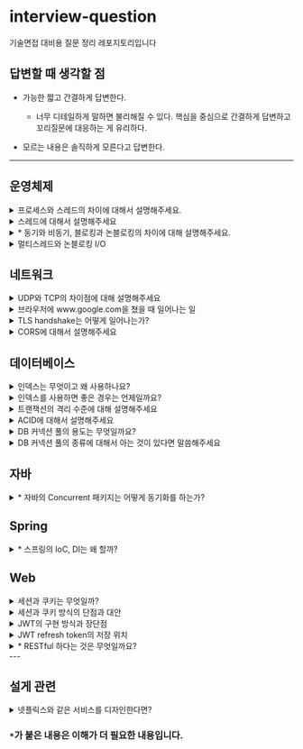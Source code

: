 # interview-question
기술면접 대비용 질문 정리 레포지토리입니다 

## 답변할 때 생각할 점
- 가능한 짧고 간결하게 답변한다.
  - 너무 디테일하게 말하면 불리해질 수 있다. 핵심을 중심으로 간결하게 답변하고 꼬리질문에 대응하는 게 유리하다.

- 모르는 내용은 솔직하게 모른다고 답변한다.

---

## 운영체제
<details>
<summary>프로세스와 스레드의 차이에 대해서 설명해주세요.</summary>
<div markdown="1">       


프로세스는 메모리에 올라가서 실행되고 있는 프로그램입니다. 모든 프로세스는 code/data/heap/stack으로 이루어진 독자적인 주소공간을 가지고 있습니다.
반면 스레드는 프로세스 내에서 가지는 실행의 흐름입니다. 하나의 프로세스에서 여러 스레드를 통해 동시에 여러 작업을 처리할 수 있습니다.
스레드들은 프로세스의 스택을 제외한 주소 공간을 공유할 수 있습니다.
그렇기 때문에 공유 영역의 자원을 사용할 때는 동기화 문제를 염두에 두어야 합니다.

</div>
</details>

<details>
<summary>스레드에 대해서 설명해주세요</summary>
<div markdown="1">


스레드는 프로세스 내에서 실행되는 흐름의 단위입니다. 프로세스의 주소 영역 중 code, data, heap을 공유합니다.
독자적인 실행을 위해 PC와 stack 등의 영역은 독자적으로 가집니다. 이런 특성 때문에 스레드 간 context switch는 프로세스의 경우보다 가볍습니다.
그렇지만 한 프로세스 내에서 메모리 영역을 공유하고 있으니, heap 영역의 객체를 사용할 때 동기화 문제가 발생할 수 있습니다.
때문에 싱글 스레드에서는 고려하지 않던 동기화 문제 해결을 위해 lock, semaphore, monitor 등의 방법을 고민해야합니다.

그리고 무조건 스레드를 만드는 것이 유리하냐? 라고 생각할 수 있습니다.
하지만 스레드를 만드는 것 또한 비용이 많이 드는 작업이므로 스레드를 무조건 많이 만든다고 해서 좋지 않습니다.
이론 상 코어의 개수만큼만 스레드가 동시에 작업이 가능하므로 코어의 개수에 맞게 스레드를 설계하는 것이 좋습니다.
이와 관련하여 하이퍼쓰레딩 기술은 한 코어당 두 개의 스레드를 작업할 수 있도록 하여 멀티태스킹 능력을 향상시켰습니다.

</div>
</details>

<details>
<summary>* 동기와 비동기, 블로킹과 논블로킹의 차이에 대해 설명해주세요.</summary>
<div markdown="1">


먼저 동기와 비동기에 대해 설명해보겠습니다. 동기는 Synchronous이므로 시간을 맞춘다는 의미입니다.
메서드를 리턴하는 시간에 결과를 전달받는 시간과 일치하면 동기, 일치하지 않으면 비동기입니다.
리턴하는 시점과 결과를 전달받는 시점이 다르다는 것은 무엇일까요?

이 때 등장하는 개념이 Future입니다. 비동기적으로 실행한 함수의 결과는 일반적인 타입으로 받아올 수 없습니다.
Java에서는 Future라는 형태로 비동기적으로 실행한 함수의 결과를 받아올 수 있습니다.
리턴하는 시점이 아닌, 그 결과를 필요해서 꺼낼 때 전달받으므로 비동기적으로 실행한다고 볼 수 있습니다.

이 때 비동기 작업의 결과가 출력될 때 직접 꺼내는 것이 아닌 콜백을 통해 어떤 작업을 실행하도록 할 수도 있습니다.
자바의 `ListenableFuture` 라는 인터페이스를 활용하여 콜백을 등록하거나, `CompletableFuture`의 `then~()`를 사용할 수도 있습니다.

블로킹과 논블로킹은 함수 호출 후 제어권을 돌려받는 지 아닌지에 대한 영역입니다.
https://www.youtube.com/watch?v=HKlUvCv9hvA

위 링크에 따르면, 내가 직접 제어할 수 없는 대상을 상대하는 방법입니다. I/O를 한다든지, 멀티 스레드 동기화에 해당합니다.
쉽게 말하면 어떤 작업을 시킨 다음 작업이 모두 끝날 때까지 기다렸다가 실행하는 방식입니다.
논블로킹 방식은 어떤 작업을 시킨 다음 곧장 빠져나와서 자신의 작업을 진행합니다.

즉, 다른 주체가 작업할 때 자신의 제어권이 있는지 없는지를 기준으로 나뉩니다.

한 마디로 요약하면 동기/비동기는 결과의 반환 시점, 블록/논블록은 제어권에 대한 기준입니다.

</div>
</details>

<details>
<summary>멀티스레드와 논블로킹 I/O</summary>
<div markdown="1">

한 프로세스에 스레드가 3개 존재한다고 합시다. T1은 파일을 읽어오는 역할을 담당합니다.
T1의 작업 소요 시간은 읽어오는 파일의 크기와 직결됩니다. 크기가 크다면, 이 파일을 일부 단위로 쪼개서 읽어와야할 수도 있습니다.
T2는 읽어온 파일이 영상이라면, 영상 처리를 하는 작업을 합니다.
보통은 영상을 읽는 것보다 처리를 하는 것이 오래 걸립니다.
그러므로 영상 처리와 영상 읽기 작업을 별도의 스레드에서 처리하는 것이 좋습니다.
그 다음 처리한 영상을 전송하는 작업을 한다고 합니다.
T3는 소켓을 열어서 통신하는 역할을 담당합니다.

이 경우에 T1 -> T2 -> T3의 작업은 순차적으로 이루어져야 합니다. 이 때 등장하는 개념이 동기화입니다.
이 작업이 모두 순서에 맞게 동기화가 되어야 정상적인 작업의 흐름대로 진행되기 때문입니다.

동기화를 위해서 먼저 `Queue`를 사용합니다.
T1은 파일을 읽어서 `Queue 1`에 등록합니다. T2는 루프를 돌면서 `Queue 1`을 감시합니다.
`Queue 1`에 처리할 데이터가 생기면, T2는 영상을 처리해서 `Queue 2`에 등록합니다.
이 때, T2처럼 `Queue 2`를 보고 있던 T3는 그제서야 소켓을 열어 해당 file을 전송합니다.

이 때 주의할 점은 T1, T2 간에, T2, T3 간에 동시에 `Queue`를 접근할 수 있습니다.
그렇기 때문에 항상 `Queue`에서 뭔가를 꺼내거나 삽입할 때에는 lock을 거는 형태로 관리하게 됩니다.

</div>
</details>

## 네트워크
<details>
<summary>UDP와 TCP의 차이점에 대해 설명해주세요</summary>
<div markdown="1">       

UDP는 비연결형 프로토콜로, 신뢰성 있는 통신을 지원하지 않습니다. 송신 측에서는 단지 데이터를 전송할 뿐 수신자가 잘 받았는지 확인하지 않습니다.
(듣고있든 말든 갑자기 전화가 걸려와서 말하고 끊는다)
그렇기 때문에 성능에 큰 이점이 있습니다. 연결이 이루어지지 않기 때문에 1:1, 1:N, N:M 등으로 통신할 수 있습니다. 
지원하는 기능이 없으므로 TCP에 비해 Header 크기가 작고, checksum 필드를 통해 오류 체크정도는 할 수 있습니다.

반면 TCP는 연결지향 프로토콜로 송신측과 수신측이 미리 연결된 상태에서 신뢰성 있는 통신을 하게 됩니다.
(전화를 받으면, 안부를 묻고(3-way handshaking) 용건이 끝나면 인사를 하고(4-way handshaking) 대화를 종료한다.)
TCP는 흐름 제어, 혼잡 제어, 순서 보장 등의 기능을 지원하여 송신 측의 데이터가 잘 전달될 수 있도록 보장해줍니다. 
서버와 클라이언트는 1:1로 연결되는 전 이중 방식이며, 점대점 방식입니다.

</div>
</details>

<details>
<summary>브라우저에 www.google.com을 쳤을 때 일어나는 일</summary>
<div markdown="1">       

먼저 브라우저는 주소창을 통해 들어온 uri를 파싱하여 호스트를 알아내고 HTTP Request message를 만들어 OS에게 전송을 요청합니다.
이 때, 호스트의 이름을 통해 IP 주소를 알아내기 위해 DNS 서버에 질의합니다.
(여기서 공유기를 쓴다면 공유기에 요청하고, 공유기가 DNS에 질의하는 경우도 있습니다.
또는 ISP가 제공해주는 DNS에 질의하게 됩니다.)
질의하기 전에 호스트 이름이 cache되었는지 브라우저나 운영체제 캐시를 확인합니다. 
그리고 없다면 루트 네임서버부터 서브 도메인 순으로 찾게 됩니다.

이렇게 찾은 IP 주소를 통해 TCP 연결을 하고 소켓을 통해 요청 메세지를 전달합니다.
(소켓 연결 시 http는 80포트, https는 443 포트로 연결합니다. 
이 때, https는 tcp handshake 뒤에 TLS handshake를 진행합니다.)
서버는 요청 메세지를 받고 응답하는 HTTP 메세지를 소켓을 통해 클라이언트에게 전달합니다.

</div>
</details>

<details>
<summary>TLS handshake는 어떻게 일어나는가?</summary>
<div markdown="1">       

TLS handshake는 https 연결을 위해 TCP handshake 이후에 발생합니다.
먼저 클라이언트는 자신이 지원하는 암호화 제품군과 클라이언트 무작위 문자열을 서버에게 보냅니다.

서버는 공개 키와(포함하지 않을 수도 있음) 서버 인증서를 클라이언트에 전달합니다. 
클라이언트는 인증서를 통해 서버가 내가 요청한 서버가 맞는지, 검증된 서버가 맞는지 확인합니다.

그리고 클라이언트는 예비 마스터 암호는 공개 키로 암호화되어 있고, 서버가 개인키로만 해독할 수 있습니다.

클라이언트와 서버는 클라이언트 무작위, 서버 무작위, 예비 마스터 암호를 통해 세션 키를 만듭니다.
이 세션 키를 통해 암호화된 완료 메시지를 전송하고, 클라이언트로 알고있는 정보로 복호화하여 핸드셰이크가 완료됩니다.
그리고 세션 키를 통한 대칭 키 방식으로 통신을 진행합니다.

이 때, 계속 공개 키 방식이 아닌 대칭키 방식을 쓰는 이유는, 공개 키 방식에 들어가는 오버헤드가 크기 때문입니다.
한 번 공개 키 방식으로 대칭 키를 교환한 이후에는 http 방식으로 메세지를 교환하게 됩니다.  

</div>
</details>

<details>
<summary>CORS에 대해서 설명해주세요</summary>
<div markdown="1">       

CORS는 Cross-Origin Resource Sharing으로 서로 다른 도메인 간 자원 공유를 말합니다.
예를 들어 클라이언트 서버의 도메인 A에서 도메인 B인 WAS로 자원을 요청하여 받는 경우에 발생합니다.
브라우저는 요청한 도메인과 받는 도메인이 다른 경우에 안전하지 않은 응답이라고 판단하여 이를 버리게 됩니다.

이를 해결하려면, WAS에 응답을 보내줄 때 올바른 CORS 헤더를 추가하여 보내야 합니다.
응답을 받는 클라이언트의 도메인을 헤더에 추가해줘야 합니다.

</div>
</details>

## 데이터베이스
<details>
<summary>인덱스는 무엇이고 왜 사용하나요?</summary>
<div markdown="1">       

인덱스는 관계형 데이터베이스에서 테이블을 효과적으로 저장하기 위한 자료구조입니다. 테이블은 disk에 저장되는데, disk는 random I/O에 매우 지연이 발생하는 구조입니다.
DBMS도 데이터베이스 테이블의 데이터를 일일이 가져오려면 random access가 많이 발생하여 시간이 오래 걸린다.
인덱스의 목적은 random access를 줄여 데이터를 찾아오는 시간을 줄이는 데에 있습니다.

기본적으로 MySQL에서는 기본적으로 B+ Tree 형태로 인덱스를 만듭니다. 칼럼의 값과 해당 레코드가 저장된 주소를 key-value로 삼아 인덱스를 만든다.

장점으로는 목적에서 알 수 있듯이, SELECT 쿼리의 성능이 빨라집니다. 특히 범위 검색 연산을 수행하는 속도를 크게 향상시켜 줍니다.
단점으로는 자료구조를 추가로 만들기 때문에 INSERT, UPDATE, DELETE 발생 시 인덱스가 없을 때보다 시간이 추가로 들게 됩니다.

</div>
</details>

<details>
<summary>인덱스를 사용하면 좋은 경우는 언제일까요?</summary>
<div markdown="1">       

인덱스의 성능은 Selectivity에 좌우됩니다. 인덱스로 조회한 결과가 너무 많으면, 결국은 조회한 결과를 모두 random access하게 된다.
보통은 전체 레코드의 15~30% 이내로 조회될 때만 효과적으로 인덱스를 사용할 수 있다.
조회 결과가 그 이상 넘어갈 때는 MySQL Optimizer가 내부적으로 그냥 full scan을 진행한다.
그리고 인덱스를 실제로 잘 타고 있는지 쿼리 플랜을 활용하면 알 수 있다.

</div>
</details>

<details>
<summary>트랜잭션의 격리 수준에 대해 설명해주세요</summary>
<div markdown="1">       

트랜잭션의 격리 수준이란 서로 다른 트랜잭션 간 얼마나 떨어뜨려놓냐에 대한 레벨입니다.

가장 낮은 단계인 `Read Uncommitted`는 다른 트랜잭션에서 commit하지 않은 내용도 읽어올 수 있습니다.
이렇게 되면, commit되지 않고 rollback 된 내용이라고 읽어와서 사용하여 정합성이 깨어질 수 있습니다.
이런 현상을 `dirty read`라고 합니다.

다음 단계인 `Read Committed`는 다른 트랜잭션에서 commit한 내용만 읽어올 수 있는 격리 수준입니다.
이렇게 되면 dirty read 문제는 발생하지 않습니다. 하지만, 트랜잭션 A가 커밋하기 전에 읽어온 내용과 
커밋 이후에 읽어온 내용이 달라지는 `non-repeatble read` 현상이 발생합니다.

다음 단계인 `Repeatable read`는 자신의 트랜잭션보다 이전에 시작한 트랜잭션의 내용만 읽어올 수 있습니다.
그렇기 때문에 한 트랜잭션 내에서 한번 읽어온 값은 계속 같은 값만 읽어갈 수 있도록 한다. 
UPDATE가 일어나면 UNDO 영역에 백업해두고 실제 레코드를 변경한다. 그리고 UNDO에 있는 레코드를 읽어옵니다.
MySQL의 InnoDB에서는 이 UNDO와 레코드 단위 잠금을 통해 MVCC를 구현합니다.
하지만, INSERT/DELETE에 대해서는 정합성이 깨지게 되는데 이를 `Phantom read`라고 합니다.

마지막 단계인 `Serializable`은 모든 트랜잭션이 직렬적으로 실행되도록 하는 격리수준입니다.
한 마디로 한 트랜잭션이 테이블에 접근하고 있으면, 다른 트랜잭션은 접근하지 못하고 기다려야 합니다.
이 경우 모든 이상현상이 발생하지 않지만 성능에 큰 문제가 생겨서 보통 사용하지 않습니다.

</div>
</details>

<details>
<summary>ACID에 대해서 설명해주세요</summary>
<div markdown="1">       

ACID란 트랜잭션이 안전하게 수행되기 위한 성질입니다.

Atomicity는 트랜잭션이 원자적으로 실행되어야 한다는 성질입니다. 트랜잭션의 작업은 모두 성공하거나 모두 실패해야 합니다.
Consistency는 트랜잭션이 테이블에 변경 사항을 적용할 때 미리 정의되거나 예측할 수 있는 방식만 취합니다. 트랜잭션 전후로 제약 조건을 모두 만족해야 합니다.
Isolation은 모든 트랜잭션이 다른 트랜잭션으로부터 독립되어야 한다는 뜻이다. 
Durability는 트랜잭션의 결과가 로그로 남아서 영속적으로 기록된다는 성질이다. 도중에 오류가 발생하더라도 로그가 남아 장애를 복구할 수 있도록 해야 한다.

</div>
</details>

<details>
<summary>DB 커넥션 풀의 용도는 무엇일까요?</summary>
<div markdown="1">       

https://d2.naver.com/helloworld/5102792
https://www.youtube.com/watch?v=NMt9wgRsnjw

웹 서비스를 식당이라고 한다면, 주문을 하는 아르바이트생은 웹 서버에 해당한다.
그리고 주문을 주방장에 전달하게 되고 주방장은 WAS에 해당한다.
주방장은 식자재 창고에서 재료를 꺼내 주문에 해당하는 음식을 꺼내놓는다. 이 때 식자재 창고가 DB이다.

당연하게도 식당은 손님의 요청에 미리 아르바이트생도 준비해야 하고, 주방장도 준비해야 하고, 식자재도 준비해야 한다.

그렇기 때문에 미리 Web과 WAS 사이에, WAS와 DB 사이에는 미리 연결을 해놓는다.

이 때 WAS와 DB 사이에 미리 연결을 해놓는데, 연결의 주체는 Thread이다.
예를 들어 10개의 스레드를 미리 DB에 연결을 해놓는 것이다.

그리고 DB 연결 요청이 들어오면 여유있는 스레드를 가져다가 요청을 처리한다.
엔터프라이즈 어플리케이션의 대부분의 병목현상은 이 과정에서 발생한다.

이런 미리 연결을 해놓고 관리하는 형태를 커넥션 풀이라고 한다.
이 때 커넥션 풀의 유휴성과 평균 쿼리 실행 시간 등을 고려하면 TPS라는 지표로 정량화시킬 수 있다.

만약 DB 커넥션 풀의 처리량을 넘어서는 스레드는?
maxWait 값 등을 통해 커넥션을 얻기 위해 대기 상태에 둘 수 있다. 


</div>
</details>

<details>
<summary>DB 커넥션 풀의 종류에 대해서 아는 것이 있다면 말씀해주세요</summary>
<div markdown="1">       

Spring boot에서 기본적으로 사용되는 커넥션 풀은 `HikariCP` 입니다. 
특정 스레드가 커넥션을 요청하면, HikariCP는 이전 사용했던 커넥션이나 유휴 커넥션 중 하나를 반환해준다.
만약 유휴 커넥션이 없다면, 다른 스레드가 커넥션을 반납하기를 기다린다.
그 동안 기다리는 커넥션은 `HandOffQueue`를 polling하게 되고, 반납하면 기다리던 스레드가 커넥션을 받아서 작업을 처리한다.

커넥션 풀의 크기는 사용하는 유저에 비례하여 적절하게 잡는 것이 좋은데, 600여명의 유저를 대응하는데에 15~20개의 커넥션 풀만으로도 충분하다고 한다.

</div>
</details>

## 자바
<details>
<summary>* 자바의 Concurrent 패키지는 어떻게 동기화를 하는가?</summary>
<div markdown="1">       

concurrent 패키지의 자료구조들은 모두 멀티스레드 환경에서 동기화가 되도록 구현되어 있습니다.
그럼 어떻게 동기화가 되는 것일까요?
Java의 `ConcurrentLinkedQueue`에 보면 이 자료구조는 아래 링크에 따라 효율적인 논블로킹 알고리즘을 채용했다고 합니다.
https://www.cs.rochester.edu/~scott/papers/1996_PODC_queues.pdf

대략적인 내용은 논블로킹이 되는 구조가 성능에 유리하다는 것이고, lock-free한 알고리즘인 CAS(Compare-And-Swap)이라는 알고리즘이 소개됩니다.
Compare-And-Swap이란 주어진 값과 메모리에 있는 값이 동일하다면 값을 업데이트하고 그렇지 않으면 하지 않는 것입니다.
이는 `synchronized` 처럼 임계 영역에 도달하면 블로킹 시키는 것이 아니라, 모든 스레드를 논블로킹으로 접근할 수 있도록 하되,
작업 시점의 기준값과 메모리 상의 값을 비교하여 일치하면 작업을 수행하고, 일치하지 않으면 중간에 다른 스레드가 끼어들었다고 판단하여 재시도를 합니다.
(`AtomicInteger`의 `getAndSetInt()`를 보면 do-while 문을 통해, compareAndSet이 true일때까지 반복합니다.)

또한, 메모리 상의 값과 비교하기 위해 각 스레드가 캐시가 아닌 메모리에 직접 기록할 수 있도록 `volatile` 키워드를 사용합니다.
매 번 변경된 데이터는 메모리 상에 반영되므로 모든 스레드가 동일한 메모리 상의 값을 참조할 수 있도록 합니다.

일반적으로 lock을 사용하는 것보다 매우 빠르면서도 스레드 세이프하다는 장점이 있습니다.
그러나 compare-and-swap은 `ABA 문제`를 만날 수 있습니다.
compare하는 순간에 old value와 이미 수정된 값이 같은 현상입니다.
이 때 별도의 카운터를 통해 값이 갱신될 때마다 수정하여, 값이 같더라도 카운터 값이 다르면 수정하지 않는 식으로 해결할 수 있다고 합니다.

</div>
</details>

## Spring
<details>
<summary>* 스프링의 IoC, DI는 왜 할까?</summary>
<div markdown="1">       
결론적으로 OCP, DIP를 준수하여 좋은 객체지향 코드를 짜기 위함입니다.
객체지향에서는 객체간의 의존관계를 통해 하나의 기능을 수행하게 됩니다.
그런데 의존관계의 설정을 사용자 코드에서 하게 되면, 의존관계가 바뀔 때마다 코드를 수정해야 합니다.
이런 것이 OCP를 위반하는 코드이므로, 스프링에서는 IoC 컨테이너를 통해 빈을 등록해놓고 필요한 의존관계를 빈에 주입해주게 됩니다.

개발자가 객체를 생성하거나 의존관계를 설정하지 않고 스프링이 알아서 해주기 때문에 이것을 IoC라고 부르게 됩니다.
</div>
</details>

## Web
<details>
<summary>세션과 쿠키는 무엇일까?</summary>
<div markdown="1">       

세션은 유저 정보를 저장하여 식별하기 위해 서버에서 유저마다 저장하는 정보입니다. 
우리 서버에 어떤 유저가 로그인했다면, 세션 ID를 발급하여 서버쪽의 세션 저장소에 저장하여 관리하게 됩니다.
쿠키는 유저로 하여금 어떤 정보를 저장하도록 하는 것입니다.
서버가 응답 시 Header에 `Set-Cookie` 라는 속성을 통해 원하는 정보를 저장하도록 브라우저에 제안할 수 있습니다.
주로 세션과 쿠키는 로그인 처리를 위해 사용됩니다.
사용자는 로그인을 하여 세션 ID를 발급받고 서버는 이를 저장한 뒤, 쿠키를 통해 유저에게 전달합니다.
로그인된 사용자는 이후 요청부터 쿠키를 통해 자신의 세션 ID를 같이 전달합니다.
서버는 세션 저장소로부터 정보를 꺼내 진짜 이 사용자가 맞는지 Authentication(인증)한 후 요청을 처리하게 됩니다.

이렇게 세션과 쿠키를 사용하는 이유는 http가 무상태성(stateless)을 가지기 때문입니다.
그러기 위해서 로그인 처리 등을 하려면 세션과 쿠키의 도움을 받아야 합니다.

</div>
</details>

<details>
<summary>세션과 쿠키 방식의 단점과 대안</summary>
<div markdown="1">       

세션과 쿠키 방식으로 로그인을 구현하면 웹 어플리케이션 서버를 확장했을 때 로그인 처리에 고려할 점이 생깁니다.
보통 로그인을 하면 로그인을 한 서버 내부에 세션이 저장되게 됩니다.
그런데 WAS를 확장하여 로드 밸런서를 통해 부하를 적당히 여러 WAS에 분산하고 있다면, 어느 서버로 요청이 가게 될 지 알 수 없습니다.
즉, 로그인을 한 서버와 다음 요청을 하는 서버가 다르다면 세션 정보를 공유하지 않고 있기 때문에 로그인이 풀리는 문제가 발생합니다.

이를 보완하기 위해서는 여러 WAS가 공유하는 세션 DB 서버를 따로 두어야 합니다.
이 때 보통 key-value 기반의 메모리 DB인 REDIS가 많이 사용됩니다.
세션의 정보는 그리 크지 않아 메모리에 저장하기 용이하고 REDIS는 매우 빠른 속도를 자랑하기 때문입니다. 

하지만 서버가 더 규모가 커진다면 이 방식도 부담이 됩니다.
계속 세션 정보를 동기화하기 위해 관리해야 하고, 세션 저장소의 크기도 계속 커지기 때문입니다.
또한 세션 서버가 장애가 났을 때를 대비하여 수평 확장을 고려해야 합니다.

그래서 나온 것이 토큰 기반의 인증입니다. 따로 서버 쪽에 유저 식별 정보를 저장하지 않고, 토큰 안에 유저 정보를 담는 것입니다.
그래서 어느 서버로 토큰이 가든지 간에 서버에서 검증하여 사용자를 식별하고 요청을 처리할 수 있습니다.

이 때 사용되는 대표적인 토큰이 JWT입니다.

</div>
</details>

<details>
<summary>JWT의 구현 방식과 장단점</summary>
<div markdown="1">       

JWT는 유저 정보를 해싱 알고리즘을 사용하여 암호화한 다음 토큰으로 만든 것입니다.
주로 HS256이나 RS256 알고리즘이 사용됩니다. (두 방식의 차이는 대칭키 방식이냐 공개키 방식이냐에 따라 다름)
JWT는 header, payload, signiture의 세 부분으로 나뉩니다.
header에는 토큰 타입과 사용한 암호화 알고리즘의 정보가 써있고, payload에는 사용자 정보가, signiture에는 비밀키로 암호화한 서명 정보가 써있습니다.
header나 payload는 인코딩만 될 뿐 따로 암호화되지 않아 누구나 볼 수 있습니다.
하지만 signiture는 secret key로 암호화되있으므로 비밀 키를 알고 있는 사람만 복호화할 수 있습니다.
그렇기 때문에 서버에서는 이 signiture를 통해 올바른 토큰인지 확인할 수 있는 것이기 때문입니다.
(통상적인 로그인 환경에서는 secret key는 서버만 알고 있고, 자기가 서명한 토큰을 발급하고 유저가 전달한 토큰이 자기가 서명한게 맞는지 확인한다.)

장점으로는 별도의 세션을 저장하지 않고 토큰 내에 유저 식별정보를 담아서 오기 때문에 확장에 편리해집니다.
단점으로는 payload에 그대로 유저 정보가 노출되기 때문에 민감한 정보는 담을 수 없고 한번 발급된 토큰은
만료될 때까지 계속 사용이 가능하다는 점입니다. 즉, 토큰이 탈취되면 무방비 상태에 빠집니다.
이를 방지하기 위해 토큰의 만료시간을 짧게 하고, refresh token으로 계속 토큰을 갱신하게끔 처리할 수 있습니다.

보통 refresh token은 access token 발급 시에 서버가 발급하여 db에 저장하고, 유저쪽에 전달합니다.
유저도 이 refresh token을 안전한 저장소에 저장합니다.
유저는 access token 만료 시에 refresh token을 제시하여 새로운 access token을 받게 됩니다. 

이 때 물론 refresh token을 탈취해서 해커가 새로운 access token을 발급하면 어떡하느냐? 라는 의문이 생깁니다.
이는 서버 쪽에서 refresh를 할 때 사용자 요청이 올바른 요청인지 보안 절차를 거쳐야 합니다.
또한 https 통신을 사용하여 refresh token의 교환을 안전하게 처리할 필요가 있습니다. 

그럼 왜 access token 접근 시에는 이런 보안 절차를 거치지 않느냐?
매 access token을 통한 요청마다 이런 보안 절차를 거치게 되면 병목현상이 발생하게 됩니다.
그렇기 때문에 간단한 token 검증 절차만 거치고 서버는 모든 요청을 들여보내게 됩니다.
즉, access token이 만료되기까지는 빈틈이 생기는 셈입니다. 
</div>
</details>

<details>
<summary>JWT refresh token의 저장 위치</summary>
<div markdown="1">       

유저에게 refresh token을 발급하면, 유저는 이를 어디에 저장해야할 지 고민이 생깁니다.

첫 번째 선택지는 쿠키에 저장하는 방법입니다. 쿠키의 옵션을 통해 httpOnly, Secure 옵션을 통해서
브라우저에서 쿠키를 열어볼 수 없도록 하고 https 통신 위에서만 브라우저가 서버에 쿠키를 보내도록 할 수 있습니다.
이 방식으로는 xss 공격을 방어할 수 있다고 합니다. js 코드를 통해 쿠키에 접근하려고 해도 https 통신을 할 때에만 접근이 가능하기 때문입니다.

단점으로는 CSRF 공격에 취약합니다. 
쿠키가 자동으로 요청 시에 날아가기 때문에 공격자가 request url를 클릭하도록 유도하면 요청을 위조하기 쉽습니다.
refresh token을 통한 요청을 위조하여 access token을 취득한다음 개인정보를 빼낼 수 있습니다.

두 번째 선택지는 local storage에 저장하는 방법입니다.
이 방법은 반대로 request시 자동으로 가는 쿠키가 아니고, js 코드에 의해 헤더에 담겨서 전송되므로 
url을 위조하더라도 CSRF를 방어할 수 있습니다.
또한 반대로 XSS에 취약해집니다. js를 통한 악성코드를 심어두었다면 접근이 너무 쉬워집니다.

다른 해법으로는 refresh token을 서버에서만 관리하는 방법도 있습니다. 
token 발급 시에 DB 인덱스값만 보내고, refresh token은 DB에 저장합니다.
인덱스 값은 해시 처리 등을 통해 서버만 알 수 있도록 하여 보안을 강화한 형태로 전달합니다.
이렇게 되면 클라이언트는 refresh token을 탈취당할 위험이 줄어들긴 합니다.
하지만 서버의 부하를 줄이기 위한 JWT의 목적과 조금 멀어지는 느낌이 듭니다.

그나마 쿠키에 HttpOnly, Secure 옵션을 추가하여 저장하는 형태가 좋다고 합니다.

여담으로 access token은 자동으로 요청에 전달되는 쿠키가 아닌 자바스크립트 로컬 변수에 저장하여
헤더에 토큰을 담아서 매 요청마다 보내도록 하는 것이 좋다고 합니다. (쿠키에 사용할 경우 CSRF에 취약)

</div>
</details>

<details>
<summary>* RESTful 하다는 것은 무엇일까요?</summary>
<div markdown="1">       

https://www.youtube.com/watch?v=RP_f5dMoHFc

REST가 등장한 역사는 어떻게 인터넷에서 정보를 공유할 것인가?에서 시작된다.
정보들을 하이퍼텍스트로, html로 표현하고 식별자로 URI를 만들고, 전송 방법으로 HTTP라는 프로토콜을 만들었다.
HTTP 1.0의 등장 이후 http가 깨지지 않고 어떻게 발전할 수 있을지 고민했다.

HTTP Object Model이라는 이름으로 나온 기술은 Representational State Transfer이 된다. 

그리고 API라는 것이 만들어지기 시작한다.
먼저 RPC라는 프로토콜이 생기고, 이것은 이후 SOAP이 된다.
플리커 API는 REST와 SOAP 버전의 두 가지 api를 공개했다.
메세지 분량이 REST가 압도적으로 줄어들어, REST의 폭발적인 발전이 이뤄진다.

2006년에는 AWS 의 자사 api 사용량이 REST가 85%에 육박할 정도로 독점적이 되었다.

로이 필딩은 발전하는 REST 개념에 지속적으로 부정을 했다. 진짜 REST 아키텍쳐가 아니었다는 뜻이다.
REST는 분산 하이퍼미디어 시스템(예: 웹)을 위한 아키텍쳐 스타일이다.

아키텍쳐 스타일이란 제약조건의 집합이다. 제약조건을 모두 지켜야 REST를 따르고 있다고 말할 수 있다.
REST를 구성하는 스타일은,
- client-server
- stateless
- cache
- uniform interface
- layered system
- code-on-demand (optional)

### uniform interface의 제약조건
- identification of resources
- manipulation of resources through representations
- __self-descriptive messages__
- *hypermedia as the engine of application state*

### Self-descriptive message
`GET / HTTP/1.1` 이라는 요청 메시지가 있다고 하면, 이게 어디로 가는지 알 수 없다.
그래서 Host 를 통해 어디로 가는지 적어줘야 비로소 self-descriptive 해진다.

응답 또한 content-type 등의 정보를 통해 메세지를 보고 부가적인 정보 없이 해석이 가능해야 한다.

### HATEOAS
애플리케이션의 상태는 하이퍼 링크를 통해 전이되어야 한다.
일반적인 게시글 페이지를 이동하는 형태가 이것을 만족한다고 할 수 있다.
json으로 응답할 경우에도 Link를 통해 다른 상태로 갈 수 있는 하이퍼링크를 명시해줄 수 있다.

### 왜 Uniform interface?
- 독립적 진화를 하기 위해서!
  - 서버와 클라이언트가 각각 독립적으로 진화한다.
  - __서버의 기능이 변경되어도 클라이언트를 업데이트할 필요가 없다.__
  - How do I improve HTTP without breaking the Web.
  
### 웹은 REST를 지키고 있다.
- 웹 페이지를 변경했다고 해도 웹 브라우저를 업데이트할 필요는 없다.
- 웹 브라우저를 업데이트했다고 웹 페이지를 변경할 필요도 없다.
- HTTP 명세가 변경되어도 웹은 잘 동작한다.
- HTML 명세가 변경되어도 웹은 잘 동작한다.

한 마디로 요약하자면, 하이퍼 텍스트를 포함한 self-descriptive한 메시지의 uniform interface를 통해 리소스에 접근하는 API이다.

시스템 전체를 통제 가능하거나, 진화에 관심이 없다면 굳이 REST를 따르지 않아도 된다.

## REST를 만들기 힘들 이유
우리가 사용하는 HTTP API에서는 json을 사용한다.
json은 html에 비해 표준으로 정해진 것이 없다. html은 사용하는 태그의 종류가 모두 표준으로 명세되어있지만,
json은 구체적인 key-value에 대해서는 표준으로 정하지 않는다. 그래서 우리는 API 문서를 통해 해석해야만 한다.

그래서 json을 Self-descriptive하게 만들려면,
1. media-type을 IANA에 등록한다.
2. Profile을 통해 명세를 링크한다.

HETEOAS를 만들려면,
1. data에 직접 link를 넣는다.
2. HTTP 헤더로 Link나 Location으로 표현한다.



</div>
</details>
---

## 설게 관련
<details>
<summary>넷플릭스와 같은 서비스를 디자인한다면?</summary>
<div markdown="1">       

https://www.youtube.com/watch?v=7OZ7R0VoMZM

넷플릭스는 웹 스트리밍 서비스이므로 이럴 때는 Web, WAS, DB의 3요소 중 Web server에도 굉장히 많은 신경을 써야 한다.

스트리밍에 관련해서는 컨텐츠 압축이나 보안(DRM) 등 도메인과 관련된 얘기도 나올 수 있다.

일반적으로는 Web server에서는 부하 분산, WAS에는 인증과 서비스 로직, 과금 등이 중요 이슈이다.

일반적인 구조를 설명하면 다음과 같을 것 이다.

서비스 서버와 별도로 영상 파일을 보관하는 미디어 서버를 일반적으로 따로 두게 된다.
사용자는 서비스 서버를 통해 로그인을 통한 인증 과정을 거친다.
그러면 서비스 서버는 구매한 영상이나 서비스하는 영상을 보여준다.
클라이언트는 영상을 선택하고, 재생될 것이라는 기대를 한다.
그럼 서비스 서버는 사용자가 넘긴 정보를 통해 인증을 거쳤는지 확인하고
선택한 영상을 미디어 서버에서 직접 사용자에게 넘길 수도 있다.
이 경우에는 미디어 서버를 HTTP 기반의 서버로 설계하겠다는 뜻이고, 다른 선택지는 HLS 등의 다른 프로토콜을 사용할 수도 있다.

추가적으로 클라이언트가 자주 조회하는 컨텐츠가 존재하기 마련이다. 미디어 서버의 동시접속자가 10명밖에 안된다고 한다면, 동시에 영상을 볼 수 있는 사용자가 10명밖에 되지 않는다.

그렇기 때문에 부하 분산이 필요하다. 

글로벌 유저에 서비스하기 위해서, 이런 아이디어를 생각해볼 수 있다.
웹 서버는 클라이언트가 접속한 ip에 따른 ISP에 따라 각 ISP에 미디어 서버를 직접 연결해준다.
(KT, SKT 등에 직접 미디어 서버를 연결하고 영상 사본을 보관했다가 바로 서비스한다.)
이 것은 CDN 서비스를 모방한 개념이다.

또 하나의 이슈는 미디어 서버에 저장된 영상 파일을 HDD로부터 I/O해오는 과정에 대한 것이다.
일반적으로 I/O는 매우 느리기 때문에 RAM에 올려놓고 서비스하거나 해야 하는데 영상의 크기가 크다면 문제가 될 수 있다.

추가적으로 많은 사용자가 동시에 I/O 요청을 디스크에 하게 되면 급격하게 I/O 속도가 느려진다. 그렇기 때문에 미디어 서버의 커널 레벨에서 여러 튜닝이 들어가야 한다. 

### 주요 키워드
- WebRTC: 화상 회의 등을 구현하는 오픈소스 기술
- 콘텐츠 보호(ts 등)

</div>
</details>

### `*`가 붙은 내용은 이해가 더 필요한 내용입니다.
